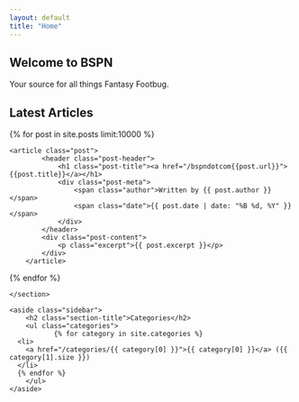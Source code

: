 ```yaml
---
layout: default
title: "Home"
---
```


<div class="hero-image">
    <div class="hero-text">
        <h2>Welcome to BSPN</h2>
        <p>Your source for all things Fantasy Footbug.</p>
    </div>
</div>

<div class="main-content">
    <section class="latest-articles">
        <h2 class="section-title">Latest Articles</h2>
 {% for post in site.posts limit:10000 %}
    
    <article class="post">
            <header class="post-header">
                <h1 class="post-title"><a href="/bspndotcom{{post.url}}">{{post.title}}</a></h1>
                <div class="post-meta">
                    <span class="author">Written by {{ post.author }}</span>
                    <span class="date">{{ post.date | date: "%B %d, %Y" }}</span>
                </div>
            </header>
            <div class="post-content">
                <p class="excerpt">{{ post.excerpt }}</p>
            </div>
        </article>
  {% endfor %}

    </section>

    <aside class="sidebar">
        <h2 class="section-title">Categories</h2>
        <ul class="categories">
               {% for category in site.categories %}
      <li>
        <a href="/categories/{{ category[0] }}">{{ category[0] }}</a> ({{ category[1].size }})
      </li>
      {% endfor %}
        </ul>
    </aside>

</div>
